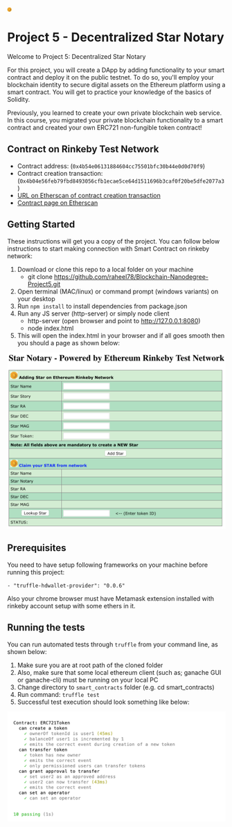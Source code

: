 
 
 <img src="images/eth-big-icon.png" style="width: 10px; height: 10px">


# Project 5 - Decentralized Star Notary

Welcome to Project 5: Decentralized Star Notary

For this project, you will create a DApp by adding functionality to your smart contract and deploy it on the public testnet. To do so, you'll employ your blockchain identity to secure digital assets on the Ethereum platform using a smart contract. You will get to practice your knowledge of the basics of Solidity.

Previously, you learned to create your own private blockchain web service. In this course, you migrated your private blockchain functionality to a smart contract and created your own ERC721 non-fungible token contract!

## Contract on Rinkeby Test Network

- Contract address: (`0x4b54e06131884604cc75501bfc30b44e0d0d70f9`)
- Contract creation transaction: (`0x4b04e56feb79fbd8493056cfb1ecae5ce64d1511696b3caf0f20be5dfe2077a3`)
- <a href="https://rinkeby.etherscan.io/tx/0x4b04e56feb79fbd8493056cfb1ecae5ce64d1511696b3caf0f20be5dfe2077a3">URL on Etherscan of contract creation transaction</a>
- <a href="https://rinkeby.etherscan.io/address/0x4b54e06131884604cc75501bfc30b44e0d0d70f9">Contract page on Etherscan</a>

## Getting Started

These instructions will get you a copy of the project. You can follow below instructions to start making connection with Smart Contract on rinkeby network:

1. Download or clone this repo to a local folder on your machine
    - git clone https://github.com/raheel78/Blockchain-Nanodegree-Project5.git
2. Open terminal (MAC/linux) or command prompt (windows variants) on your desktop
3. Run `npm install` to install dependencies from package.json
4. Run any JS server (http-server) or simply node client
    - http-server (open browser and point to http://127.0.0.1:8080)
    - node index.html
5. This will open the index.html in your browser and if all goes smooth then you should a page as shown below:

<img src="images/web-frontend.png">


## Prerequisites

You need to have setup following frameworks on your machine before running this project:

```
- "truffle-hdwallet-provider": "0.0.6"
```

Also your chrome browser must have Metamask extension installed with rinkeby account setup with some ethers in it.


## Running the tests

You can run automated tests through `truffle` from your command line, as shown below:

1. Make sure you are at root path of the cloned folder
2. Also, make sure that some local ethereum client (such as; ganache GUI or ganache-cli) must be running on your local PC
3. Change directory to `smart_contracts` folder (e.g. cd smart_contracts)
4. Run command:  `truffle test`
5. Successful test execution should look something like below:

<img src="images/testcase-success.png">



